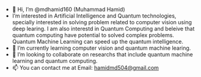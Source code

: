 - 👋 Hi, I’m @mdhamid160 (Muhammad Hamid)
- I’m interested in Artificial Intelligence and Quantum technologies, specially interested in solving problem related to computer vision using deep learing. I am also interestd in Quantum Computing and beleive that quantum computing have potential to solved complex problems. Quantum Machine Learning can speed up the quantum intelligence.
- 🌱 I’m currently learning computer vision and quantum machine learing.
- 💞️ I’m looking to collaborate on researchs that include quantum machine learning and quantum computing.
- 📫 You can contact me at Email: hamidmd504@gmail.com

<!---
mdhamid160/mdhamid160 is a ✨ special ✨ repository because its `README.md` (this file) appears on your GitHub profile.
You can click the Preview link to take a look at your changes.
--->
